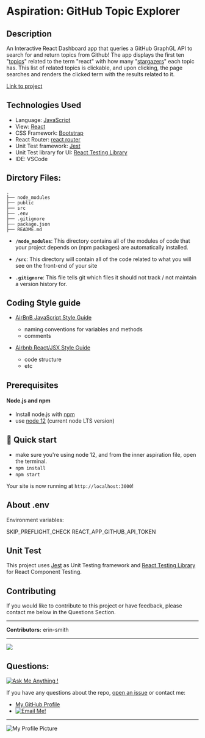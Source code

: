 
# Aspiration: GitHub Topic Explorer

## Description
  An Interactive React Dashboard app that queries a GitHub GraphGL API to search for and return topics from Github!  The app displays the first ten "[topics](https://docs.github.com/en/free-pro-team@latest/graphql/reference/objects#topic)" related to the term "react" with how many 
  "[stargazers](https://docs.github.com/en/free-pro-team@latest/graphql/reference/objects#stargazerconnection)" each topic has. This list of related topics is clickable, and upon clicking, the page searches and renders the clicked term with the results related to it.  
    
  [Link to project](https://github.com/erin-smith/Aspiration) 

## Technologies Used  
  
- Language: [JavaScript](https://developer.mozilla.org/en-US/docs/Web/JavaScript/Guide)
- View: [React](https://reactjs.org/)
- CSS Framework: [Bootstrap](https://getbootstrap.com/)
- React Router: [react router](https://www.npmjs.com/package/react-router-dom)
- Unit Test framework: [Jest](https://jestjs.io/)
- Unit Test library for UI: [React Testing Library](https://testing-library.com/docs/react-testing-library/intro)
- IDE: VSCode   

## Dirctory Files:  

    .
    ├── node_modules
    ├── public
    ├── src
    ├── .env
    ├── .gitignore
    ├── package.json
    ├── README.md  
      
- **`/node_modules`**: This directory contains all of the modules of code that your project depends on (npm packages) are automatically installed.

- **`/src`**: This directory will contain all of the code related to what you will see on the front-end of your site 

- **`.gitignore`**: This file tells git which files it should not track / not maintain a version history for.


## Coding Style guide

- [AirBnB JavaScript Style Guide](https://github.com/airbnb/javascript)

  - naming conventions for variables and methods
  - comments

- [Airbnb React/JSX Style Guide](https://github.com/airbnb/javascript/tree/master/react)
  - code structure
  - etc
    
      
## Prerequisites  

#### Node.js and npm

- Install node.js with [npm](https://www.npmjs.com/get-npm)
- use [node 12](https://nodejs.org/en/about/releases/) (current node LTS version)

## 🚀 Quick start

- make sure you're using node 12, and from the inner aspiration file, open the terminal. 
- `npm install`
- `npm start`

Your site is now running at `http://localhost:3000`!

## About .env

Environment variables:

SKIP_PREFLIGHT_CHECK
REACT_APP_GITHUB_API_TOKEN

    
## Unit Test

This project uses [Jest](https://jestjs.io/) as Unit Testing framework and [React Testing Library](https://testing-library.com/docs/react-testing-library/intro) for React Component Testing.


## Contributing   
 If you would like to contribute to this project or have feedback, please contact me below in the Questions Section.
***
 **Contributors:** erin-smith   
***
[![](https://sourcerer.io/fame/erin-smith/erin-smith/Aspiration/images/0)](https://sourcerer.io/fame/erin-smith/erin-smith/Aspiration/links/0)

## Questions:  
[![Ask Me Anything !](https://img.shields.io/badge/Ask%20me-anything-1abc9c.svg)](https://GitHub.com/erin-smith)  

  If you have any questions about the repo, [open an issue](https://github.com/erin-smith/Aspiration/issues/new) or contact me:  

* [My GitHub Profile](http://github.com/erin-smith)
* [![Email Me!](https://img.shields.io/badge/email:-erin.acumen@gmail.com-9cf.svg)](<"mailto:erin.acumen@gmail.com">)
***
![My Profile Picture](https://avatars.githubusercontent.com/erin-smith?size=300)